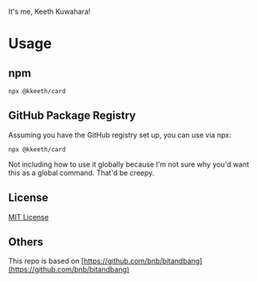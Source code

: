 It's me, Keeth Kuwahara!

# Usage

## npm
```
npx @kkeeth/card
```

## GitHub Package Registry
Assuming you have the GitHub registry set up, you can use via npx:
```
npx @kkeeth/card
```

Not including how to use it globally because I'm not sure why you'd want this as a global command. That'd be creepy.

## License

[MIT License](https://github.com/kkeeth/card/blob/master/LICENSE)

## Others

This repo is based on [https://github.com/bnb/bitandbang](https://github.com/bnb/bitandbang)
